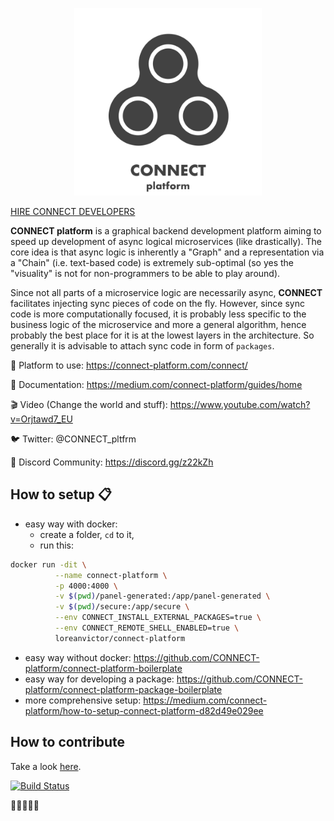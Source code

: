 <p align="center">  
  <img src="assets/logo-std.svg?sanitize=true" width="300px"/>
</p>
 
<p>
  <a class="btn btn-large btn-purple" href="https://connect-platform.com/connect/" role="button">HIRE CONNECT DEVELOPERS</a>
</p>

**CONNECT platform**  is a graphical backend development platform aiming to speed up development of async logical microservices (like drastically). The core idea is that async logic is inherently a "Graph" and a representation via a "Chain" (i.e. text-based code) is extremely sub-optimal (so yes the "visuality" is not for non-programmers to be able to play around).

Since not all parts of a microservice logic are necessarily async, **CONNECT** facilitates injecting sync pieces of code on the fly. However, since sync code is more computationally focused, it is probably less specific to the business logic of the microservice and more a general algorithm, hence probably the best place for it is at the lowest layers in the architecture. So generally it is advisable to attach sync code in form of `packages`.

🚀  Platform to use: https://connect-platform.com/connect/

📗  Documentation: https://medium.com/connect-platform/guides/home

🎬  Video (Change the world and stuff): https://www.youtube.com/watch?v=Orjtawd7_EU

🐦  Twitter: @CONNECT_pltfrm 

💬  Discord Community: https://discord.gg/z22kZh





## How to setup 📋

- easy way with docker: 
  - create a folder, `cd` to it,
  - run this:
```bash
docker run -dit \
          --name connect-platform \
          -p 4000:4000 \
          -v $(pwd)/panel-generated:/app/panel-generated \
          -v $(pwd)/secure:/app/secure \
          --env CONNECT_INSTALL_EXTERNAL_PACKAGES=true \
          --env CONNECT_REMOTE_SHELL_ENABLED=true \
          loreanvictor/connect-platform
```
- easy way without docker: https://github.com/CONNECT-platform/connect-platform-boilerplate 
- easy way for developing a package: https://github.com/CONNECT-platform/connect-platform-package-boilerplate
- more comprehensive setup: https://medium.com/connect-platform/how-to-setup-connect-platform-d82d49e029ee 

## How to contribute
 
Take a look [here](CONTRIBUTING.md).

[![Build Status](https://travis-ci.org/loreanvictor/connect-platform.svg?branch=master)](https://travis-ci.org/loreanvictor/connect-platform) 

🐶🐭🐹🐰🐺 

